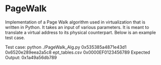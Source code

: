 # PageWalk
Implementation of a Page Walk algorithm used in virtualization that is written in Python. It takes an input of various parameters. It is meant to translate a virtual address to its physical counterpart. Below is an example test case.

Test case:
    python ./PageWalk_Alg.py 0x535385a4871e43d1 0x6520e289eea2a5c8 ept_tables.csv 0x0000EF0123456789
  Expected Output: 
    0x1a49a56db789
  

